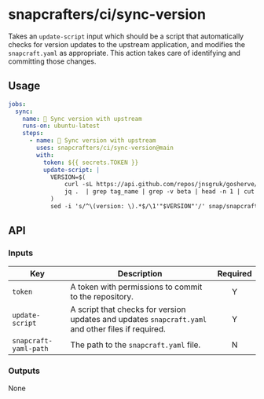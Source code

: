 # snapcrafters/ci/sync-version

Takes an `update-script` input which should be a script that automatically checks for version
updates to the upstream application, and modifies the `snapcraft.yaml` as appropriate. This action
takes care of identifying and committing those changes.

## Usage

```yaml
jobs:
  sync:
    name: 🔄 Sync version with upstream
    runs-on: ubuntu-latest
    steps:
      - name: 🔄 Sync version with upstream
        uses: snapcrafters/ci/sync-version@main
        with:
          token: ${{ secrets.TOKEN }}
          update-script: |
            VERSION=$(
                curl -sL https://api.github.com/repos/jnsgruk/gosherve/releases | 
                jq .  | grep tag_name | grep -v beta | head -n 1 | cut -d'"' -f4 | tr -d 'v'
            )
            sed -i 's/^\(version: \).*$/\1'"$VERSION"'/' snap/snapcraft.yaml
```

## API

### Inputs

| Key             | Description                                                                                        | Required |
| --------------- | -------------------------------------------------------------------------------------------------- | :------: |
| `token`         | A token with permissions to commit to the repository.                                              |    Y     |
| `update-script` | A script that checks for version updates and updates `snapcraft.yaml` and other files if required. |    Y     |
| `snapcraft-yaml-path`     | The path to the `snapcraft.yaml` file.                                                             |    N     |


### Outputs

None
